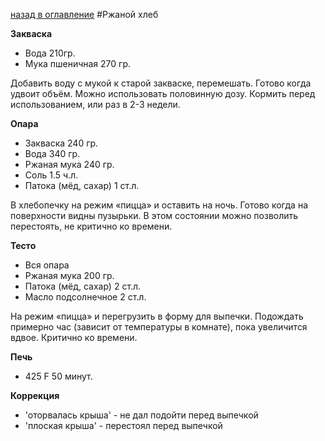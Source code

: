 [назад в оглавление](content.md)
#Ржаной хлеб

**Закваска**
- Вода                           210гр.
- Мука пшеничная    270 гр.

Добавить воду с мукой к старой закваске, перемешать. Готово когда удвоит объём. Можно использовать половинную дозу. Кормить перед использованием, или раз в 2-3 недели.

**Опара**
- Закваска                            240 гр.
- Вода                                   340 гр.
- Ржаная мука                    240 гр.
- Соль                                   1.5 ч.л.
- Патока (мёд, сахар)       1 ст.л.

В хлебопечку на режим «пицца» и оставить на ночь. Готово когда на поверхности видны пузырьки. В этом состоянии можно позволить перестоять,  не критично ко времени.

**Тесто**
- Вся опара
- Ржаная мука                    200 гр.
- Патока (мёд, сахар)       2 ст.л.
- Масло подсолнечное   2 ст.л.

На режим «пицца» и перегрузить в форму для выпечки. Подождать примерно час (зависит от температуры в комнате), пока увеличится вдвое. Критично ко времени.

**Печь**
- 425 F 50 минут.

**Коррекция**
- 'оторвалась крыша' - не дал подойти перед выпечкой
- 'плоская крыша' - перестоял перед выпечкой